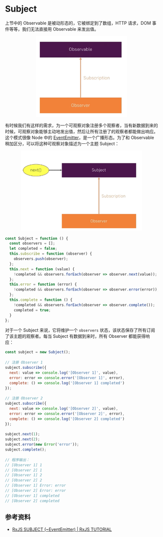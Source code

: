 # Subject

上节中的 Observable 是被动形态的，它被绑定到了数组，HTTP 请求，DOM 事件等等，我们无法直接用 Observable 来发出值。

<div style="text-align: center">
  <img src="./subject_passive.png" width="300"></img>
</div>

有时候我们有这样的需求，为一个可观察对象注册多个观察者，当有新数据到来的时候，可观察对象能够主动地发出值，然后让所有注册了的观察者都能做出响应。这个模式很像 Node 中的 [EventEmitter](https://nodejs.org/api/events.html)，是一个广播形态。为了和 Observable 稍加区分，可以将这种可观察对象描述为一个主题 Subject：

<div style="text-align: center">
  <img src="./subject_subject.png" width="400"></img>
</div>

```js
const Subject = function () {
  const observers = [];
  let completed = false;
  this.subscribe = function (observer) {
    observers.push(observer);
  };
  this.next = function (value) {
    !completed && observers.forEach(observer => observer.next(value));
  };
  this.error = function (error) {
    !completed && observers.forEach(observer => observer.error(error));
  };
  this.complete = function () {
    !completed && observers.forEach(observer => observer.complete());
    completed = true;
  }
};

```

对于一个 Subject 来说，它将维护一个 `observers` 状态，该状态保存了所有订阅了该主题的观察者。每当 Subject 有数据到来时，所有 Observer 都能获得响应：

```js
const subject = new Subject();

// 注册 Observer 1
subject.subscribe({
  next: value => console.log('[Observer 1]', value),
  error: error => console.error('[Observer 1]', error),
  complete: () => console.log('[Observer 1] completed')
});

// 注册 Observer 2
subject.subscribe({
  next: value => console.log('[Observer 2]', value),
  error: error => console.error('[Observer 2]', error),
  complete: () => console.log('[Observer 2] completed')
});

subject.next(1);
subject.next(2);
subject.error(new Error('error'));
subject.complete();

// 程序输出：
// [Observer 1] 1
// [Observer 2] 1
// [Observer 1] 2
// [Observer 2] 2
// [Observer 1] Error: error
// [Observer 2] Error: error
// [Observer 1] completed
// [Observer 2] completed
```

## 参考资料

- [RxJS SUBJECT (~EventEmitter) | RxJS TUTORIAL](https://www.youtube.com/watch?v=rdK92pf3abs)
